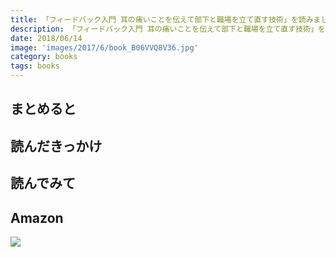```yaml
---
title: 「フィードバック入門 耳の痛いことを伝えて部下と職場を立て直す技術」を読みました
description: 「フィードバック入門 耳の痛いことを伝えて部下と職場を立て直す技術」を読みしました
date: 2018/06/14
image: 'images/2017/6/book_B06VVQ8V36.jpg'
category: books
tags: books
---
```


## まとめると

## 読んだきっかけ

## 読んでみて

## Amazon

[![](http://images-jp.amazon.com/images/P/B06VVQ8V36.09.MAIN._SCLZZZZZZZ_.jpg)](https://www.amazon.co.jp/dp/B06VVQ8V36/)
